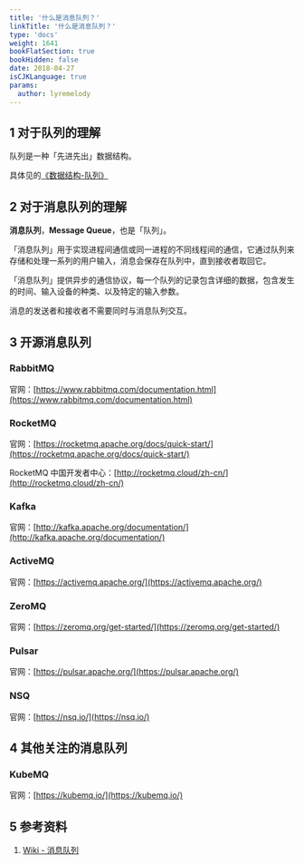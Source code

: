 ```yaml
---
title: '什么是消息队列？'
linkTitle: '什么是消息队列？'
type: 'docs'
weight: 1641
bookFlatSection: true
bookHidden: false
date: 2018-04-27
isCJKLanguage: true
params:
  author: lyremelody
---
```


## 1 对于队列的理解

队列是一种「先进先出」数据结构。

具体见的[《数据结构-队列》](../../computer-theory/data-structures/stack-and-queue.md)

## 2 对于消息队列的理解

**消息队列**，**Message Queue**，也是「队列」。

「消息队列」用于实现进程间通信或同一进程的不同线程间的通信，它通过队列来存储和处理一系列的用户输入，消息会保存在队列中，直到接收者取回它。

「消息队列」提供异步的通信协议，每一个队列的记录包含详细的数据，包含发生的时间、输入设备的种类、以及特定的输入参数。

消息的发送者和接收者不需要同时与消息队列交互。

## 3 开源消息队列

### RabbitMQ

官网：[https://www.rabbitmq.com/documentation.html](https://www.rabbitmq.com/documentation.html)

### RocketMQ

官网：[https://rocketmq.apache.org/docs/quick-start/](https://rocketmq.apache.org/docs/quick-start/)

RocketMQ 中国开发者中心：[http://rocketmq.cloud/zh-cn/](http://rocketmq.cloud/zh-cn/)

### Kafka

官网：[http://kafka.apache.org/documentation/](http://kafka.apache.org/documentation/)

### ActiveMQ

官网：[https://activemq.apache.org/](https://activemq.apache.org/)

### ZeroMQ

官网：[https://zeromq.org/get-started/](https://zeromq.org/get-started/)

### Pulsar

官网：[https://pulsar.apache.org/](https://pulsar.apache.org/)

### NSQ

官网：[https://nsq.io/](https://nsq.io/)

## 4 其他关注的消息队列

### KubeMQ

官网：[https://kubemq.io/](https://kubemq.io/)

## 5 参考资料

1. [Wiki - 消息队列](https://zh.wikipedia.org/wiki/%E6%B6%88%E6%81%AF%E9%98%9F%E5%88%97)
